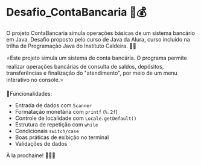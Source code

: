 # Desafio_ContaBancaria 💸💰

O projeto ContaBancaria simula operações básicas de um sistema bancário em Java. Desafio proposto pelo curso de Java da Alura, curso incluído na trilha de Programação Java do Instituto Caldeira. 👩‍🏫

⭐Este projeto simula um sistema de conta bancária. O programa permite realizar operações bancárias de consulta de saldos, depósitos, transferências e finalização do "atendimento", por meio de um menu interativo no console.⭐

🫸Funcionalidades: 

- Entrada de dados com `Scanner`
- Formatação monetária com `printf` (`%.2f`)
- Controle de localidade com `Locale.getDefault()`
- Estrutura de repetição com `while`
- Condicionais `switch/case`
- Boas práticas de exibição no terminal 
- Validações de dados 

À la prochaine! 🩷👩‍💻
